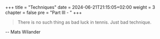 +++
title = "Techniques"
date = 2024-06-21T21:15:05+02:00
weight = 3
chapter = false
pre = "Part III - "
+++

> There is no such thing as bad luck in tennis. Just bad technique.

-- Mats Wilander
